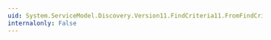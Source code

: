 ```yaml
---
uid: System.ServiceModel.Discovery.Version11.FindCriteria11.FromFindCriteria(System.ServiceModel.Discovery.FindCriteria)
internalonly: False
---
```

